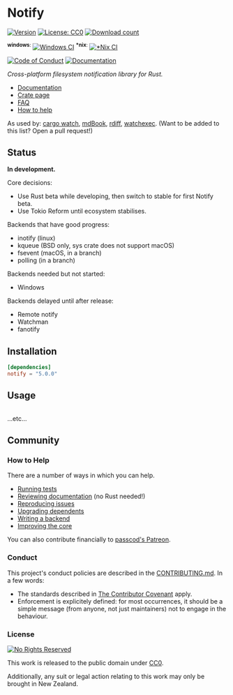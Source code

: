 # Notify

[![Version](https://img.shields.io/crates/v/notify.svg?style=flat-square)][crate]
[![License: CC0](https://img.shields.io/crates/l/notify.svg?style=flat-square)][cc0]
[![Download count](https://img.shields.io/crates/d/notify.svg?style=flat-square)][crate]

<sup>**windows**:</sup> [![Windows CI](https://img.shields.io/appveyor/ci/passcod/rsnotify/next.svg?style=flat-square)][build-windows]
<sup>**\*nix**:</sup> [![\*Nix CI](https://img.shields.io/travis/passcod/notify/next.svg?style=flat-square)][build-unix]

[![Code of Conduct](https://img.shields.io/badge/contributor-covenant-5e0d73.svg?style=flat-square)](#conduct)
[![Documentation](https://img.shields.io/badge/documentation-docs.rs-df3600.svg?style=flat-square)][docs]

_Cross-platform filesystem notification library for Rust._

- [Documentation][docs]
- [Crate page][crate]
- [FAQ](/a-wiki-page-or-something?)
- [How to help](#how-to-help)

As used by: [cargo watch], [mdBook], [rdiff], [watchexec].
(Want to be added to this list? Open a pull request!)

[build-unix]: https://travis-ci.org/passcod/notify
[build-windows]: https://ci.appveyor.com/project/passcod/rsnotify
[cargo watch]: https://github.com/passcod/cargo-watch
[cc0]: https://creativecommons.org/publicdomain/zero/1.0/
[crate]: https://crates.io/crates/notify
[docs]: https://docs.rs/notify
[mdBook]: https://github.com/rust-lang-nursery/mdBook
[rdiff]: https://github.com/dyule/rdiff
[watchexec]: https://github.com/mattgreen/watchexec


## Status

**In development.**

Core decisions:

- Use Rust beta while developing, then switch to stable for first Notify beta.
- Use Tokio Reform until ecosystem stabilises.

Backends that have good progress:

- inotify (linux)
- kqueue (BSD only, sys crate does not support macOS)
- fsevent (macOS, in a branch)
- polling (in a branch)

Backends needed but not started:

- Windows

Backends delayed until after release:

- Remote notify
- Watchman
- fanotify

## Installation

```toml
[dependencies]
notify = "5.0.0"
```

## Usage

```rust
```

...etc...

## Community

### How to Help

There are a number of ways in which you can help.

- [Running tests](CONTRIBUTING.md#running-tests)
- [Reviewing documentation](CONTRIBUTING.md#reviewing-documentation) (no Rust needed!)
- [Reproducing issues](CONTRIBUTING.md#reproducing-issues)
- [Upgrading dependents](CONTRIBUTING.md#upgrading-dependents)
- [Writing a backend](CONTRIBUTING.md#writing-a-backend)
- [Improving the core](CONTRIBUTING.md#improving-the-core)

You can also contribute financially to [passcod's Patreon][patreon].

[patreon]: https://www.patreon.com/passcod

### Conduct

This project's conduct policies are described in the
[CONTRIBUTING.md](CONTRIBUTING.md#conduct). In a few words:

- The standards described in [The Contributor Covenant] apply.
- Enforcement is explicitely defined: for most occurrences, it should be a
  simple message (from anyone, not just maintainers) not to engage in the
  behaviour.

[The Contributor Covenant]: https://www.contributor-covenant.org/version/1/4/code-of-conduct

### License

[![No Rights Reserved](https://licensebuttons.net/p/zero/1.0/88x31.png)][cc0]

This work is released to the public domain under [CC0][cc0].

Additionally, any suit or legal action relating to this work may only be
brought in New Zealand.
